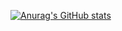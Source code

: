 [![Anurag's GitHub stats](https://github-readme-stats.vercel.app/api?username=RenanPaixao&hide=&hide=prs)](https://github.com/anuraghazra/github-readme-stats)



<!--
**RenanPaixao/RenanPaixao** is a ✨ _special_ ✨ repository because its `README.md` (this file) appears on your GitHub profile.

Here are some ideas to get you started:

- 🔭 I’m currently working on ...
- 🌱 I’m currently learning ...
- 👯 I’m looking to collaborate on ...
- 🤔 I’m looking for help with ...
- 💬 Ask me about ...
- 📫 How to reach me: ...
- 😄 Pronouns: ...
- ⚡ Fun fact: ...
-->
